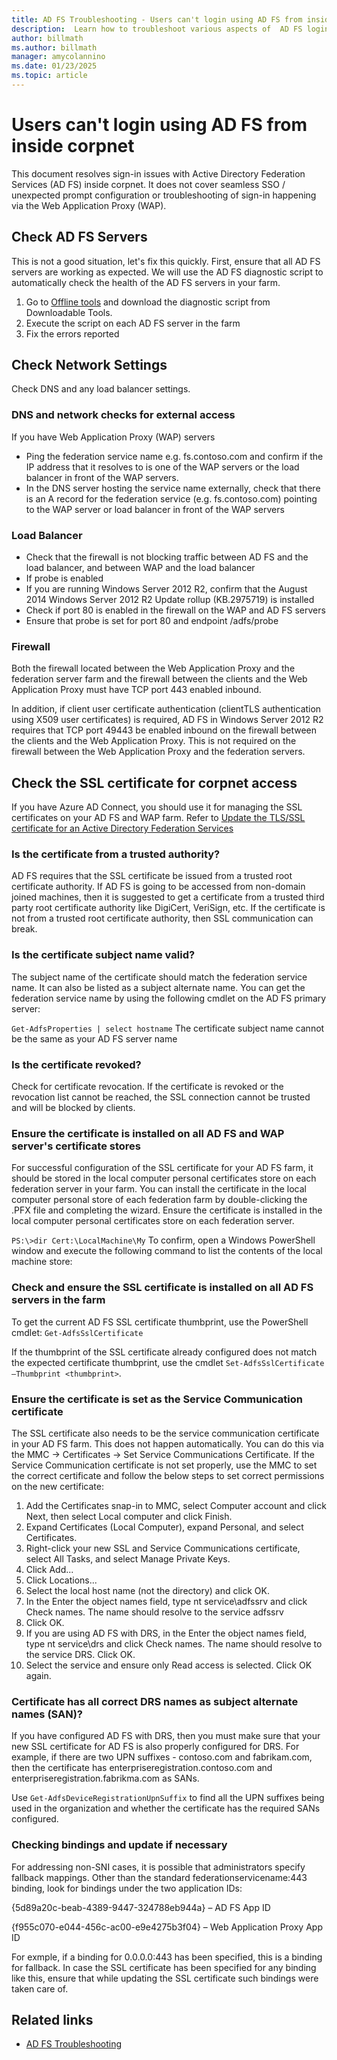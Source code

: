 ```yaml
---
title: AD FS Troubleshooting - Users can't login using AD FS from inside corpnet
description:  Learn how to troubleshoot various aspects of  AD FS login from inside corpnet.
author: billmath
ms.author: billmath
manager: amycolannino
ms.date: 01/23/2025
ms.topic: article
---
```


# Users can't login using AD FS from inside corpnet

This document resolves sign-in issues with Active Directory Federation Services (AD FS) inside corpnet. It does not cover seamless SSO / unexpected prompt configuration or troubleshooting of sign-in happening via the Web Application Proxy (WAP).


## Check AD FS Servers
This is not a good situation, let's fix this quickly. First, ensure that all AD FS servers are working as expected. We will use the AD FS diagnostic script to automatically check the health of the AD FS servers in your farm.

 1. Go to [Offline tools](../operations/offline-tools.md) and download the diagnostic script from Downloadable Tools.
 2. Execute the script on each AD FS server in the farm
 3. Fix the errors reported

## Check Network Settings
Check DNS and any load balancer settings.

### DNS and network checks for external access

If you have Web Application Proxy (WAP) servers

- Ping the federation service name e.g. fs.contoso.com and confirm if the IP address that it resolves to is one of the WAP servers or the load balancer in front of the WAP servers.
- In the DNS server hosting the service name externally, check that there is an A record for the federation service (e.g. fs.contoso.com) pointing to the WAP server or load balancer in front of the WAP servers

### Load Balancer

- Check that the firewall is not blocking traffic between AD FS and the load balancer, and between WAP and the load balancer
- If probe is enabled
- If you are running Windows Server 2012 R2, confirm that the August 2014 Windows Server 2012 R2 Update rollup (KB.2975719) is installed
- Check if port 80 is enabled in the firewall on the WAP and AD FS servers
- Ensure that probe is set for port 80 and endpoint /adfs/probe

### Firewall

Both the firewall located between the Web Application Proxy and the federation server farm and the firewall between the clients and the Web Application Proxy must have TCP port 443 enabled inbound.

In addition, if client user certificate authentication (clientTLS authentication using X509 user certificates) is required, AD FS in Windows Server 2012 R2 requires that TCP port 49443 be enabled inbound on the firewall between the clients and the Web Application Proxy. This is not required on the firewall between the Web Application Proxy and the federation servers.


## Check the SSL certificate for corpnet access
If you have Azure AD Connect, you should use it for managing the SSL certificates on your AD FS and WAP farm. Refer to [Update the TLS/SSL certificate for an Active Directory Federation Services](/entra/identity/hybrid/connect/how-to-connect-fed-ssl-update)

### Is the certificate from a trusted authority?

AD FS requires that the SSL certificate be issued from a trusted root certificate authority. If AD FS is going to be accessed from non-domain joined machines, then it is suggested to get a certificate from a trusted third party root certificate authority like DigiCert, VeriSign, etc. If the certificate is not from a trusted root certificate authority, then SSL communication can break.

### Is the certificate subject name valid?

The subject name of the certificate should match the federation service name. It can also be listed as a subject alternate name. You can get the federation service name by using the following cmdlet on the AD FS primary server:

`Get-AdfsProperties | select hostname`
The certificate subject name cannot be the same as your AD FS server name

### Is the certificate revoked?

Check for certificate revocation. If the certificate is revoked or the revocation list cannot be reached, the SSL connection cannot be trusted and will be blocked by clients.

### Ensure the certificate is installed on all AD FS and WAP server's certificate stores

For successful configuration of the SSL certificate for your AD FS farm, it should be stored in the local computer personal certificates store on each federation server in your farm. You can install the certificate in the local computer personal store of each federation farm by double-clicking the .PFX file and completing the wizard. Ensure the certificate is installed in the local computer personal certificates store on each federation server.

`PS:\>dir Cert:\LocalMachine\My`
To confirm, open a Windows PowerShell window and execute the following command to list the contents of the local machine store:

### Check and ensure the SSL certificate is installed on all AD FS servers in the farm

To get the current AD FS SSL certificate thumbprint, use the PowerShell cmdlet: `Get-AdfsSslCertificate`

If the thumbprint of the SSL certificate already configured does not match the expected certificate thumbprint, use the cmdlet `Set-AdfsSslCertificate –Thumbprint <thumbprint>`.

### Ensure the certificate is set as the Service Communication certificate

The SSL certificate also needs to be the service communication certificate in your AD FS farm. This does not happen automatically. You can do this via the MMC -> Certificates -> Set Service Communications Certificate. If the Service Communication certificate is not set properly, use the MMC to set the correct certificate and follow the below steps to set correct permissions on the new certificate:

 1. Add the Certificates snap-in to MMC, select Computer account and click Next, then select Local computer and click Finish.
 2. Expand Certificates (Local Computer), expand Personal, and select Certificates.
 3. Right-click your new SSL and Service Communications certificate, select All Tasks, and select Manage Private Keys.
 4. Click Add...
 5. Click Locations...
 6. Select the local host name (not the directory) and click OK.
 7. In the Enter the object names field, type nt service\adfssrv and click Check names. The name should resolve to the service adfssrv
 8. Click OK.
 9. If you are using AD FS with DRS, in the Enter the object names field, type nt service\drs and click Check names. The name should resolve to the service DRS. Click OK.
 10. Select the service and ensure only Read access is selected. Click OK again.

### Certificate has all correct DRS names as subject alternate names (SAN)?

If you have configured AD FS with DRS, then you must make sure that your new SSL certificate for AD FS is also properly configured for DRS. For example, if there are two UPN suffixes - contoso.com and fabrikam.com, then the certificate has enterpriseregistration.contoso.com and enterpriseregistration.fabrikma.com as SANs.

Use `Get-AdfsDeviceRegistrationUpnSuffix` to find all the UPN suffixes being used in the organization and whether the certificate has the required SANs configured.

### Checking bindings and update if necessary

For addressing non-SNI cases, it is possible that administrators specify fallback mappings. Other than the standard federationservicename:443 binding, look for bindings under the two application IDs:

{5d89a20c-beab-4389-9447-324788eb944a} – AD FS App ID

{f955c070-e044-456c-ac00-e9e4275b3f04} – Web Application Proxy App ID

For exmple, if a binding for 0.0.0.0:443 has been specified, this is a binding for fallback. In case the SSL certificate has been specified for any binding like this, ensure that while updating the SSL certificate such bindings were taken care of.









## Related links

- [AD FS Troubleshooting](ad-fs-tshoot-overview.md)